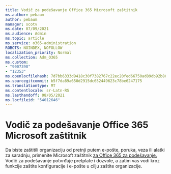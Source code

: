 ```yaml
---
title: Vodič za podešavanje Office 365 Microsoft zaštitnik
ms.author: pebaum
author: pebaum
manager: scotv
ms.date: 07/09/2021
ms.audience: Admin
ms.topic: article
ms.service: o365-administration
ROBOTS: NOINDEX, NOFOLLOW
localization_priority: Normal
ms.collection: Adm_O365
ms.custom:
- "9007398"
- "12353"
ms.openlocfilehash: 7d7bb6333d9418c30f7382767c22ec20fed66750ad89db92b86a6981bf55487d
ms.sourcegitcommit: b5f7da89a650d2915dc652449623c78be6247175
ms.translationtype: MT
ms.contentlocale: sr-Latn-RS
ms.lasthandoff: 08/05/2021
ms.locfileid: "54012646"
---
```

# <a name="microsoft-defender-for-office-365-setup-guide"></a>Vodič za podešavanje Office 365 Microsoft zaštitnik

Da biste zaštitili organizaciju od pretnji putem e-pošte, poruka, veza ili alatki za saradnju, primenite Microsoft zaštitnik [za Office 365 za podešavanje.](https://admin.microsoft.com/adminportal/home#/modernonboarding/office365advancedthreatprotectionadvisor) Vodič za podešavanje potvrđuje pretplate i dozvole, a zatim vas vodi kroz funkcije zaštite konfiguracije i e-pošte u cilju zaštite organizacije.